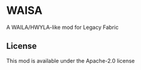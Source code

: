 # WAISA

A WAILA/HWYLA-like mod for Legacy Fabric

## License

This mod is available under the Apache-2.0 license
